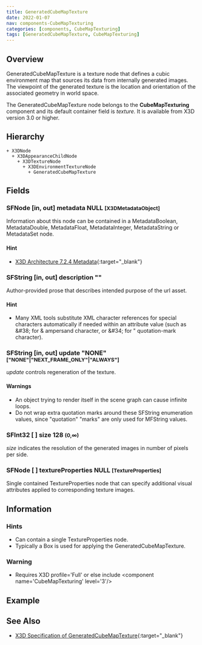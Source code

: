 ```yaml
---
title: GeneratedCubeMapTexture
date: 2022-01-07
nav: components-CubeMapTexturing
categories: [components, CubeMapTexturing]
tags: [GeneratedCubeMapTexture, CubeMapTexturing]
---
```

<style>
.post h3 {
  word-spacing: 0.2em;
}
</style>

## Overview

GeneratedCubeMapTexture is a texture node that defines a cubic environment map that sources its data from internally generated images. The viewpoint of the generated texture is the location and orientation of the associated geometry in world space.

The GeneratedCubeMapTexture node belongs to the **CubeMapTexturing** component and its default container field is *texture.* It is available from X3D version 3.0 or higher.

## Hierarchy

```
+ X3DNode
  + X3DAppearanceChildNode
    + X3DTextureNode
      + X3DEnvironmentTextureNode
        + GeneratedCubeMapTexture
```

## Fields

### SFNode [in, out] **metadata** NULL <small>[X3DMetadataObject]</small>

Information about this node can be contained in a MetadataBoolean, MetadataDouble, MetadataFloat, MetadataInteger, MetadataString or MetadataSet node.

#### Hint

- [X3D Architecture 7.2.4 Metadata](https://www.web3d.org/specifications/X3Dv4Draft/ISO-IEC19775-1v4-CD1/Part01/components/core.html#Metadata){:target="_blank"}

### SFString [in, out] **description** ""

Author-provided prose that describes intended purpose of the url asset.

#### Hint

- Many XML tools substitute XML character references for special characters automatically if needed within an attribute value (such as &amp;#38; for &amp; ampersand character, or &amp;#34; for " quotation-mark character).

### SFString [in, out] **update** "NONE" <small>["NONE"|"NEXT_FRAME_ONLY"|"ALWAYS"]</small>

*update* controls regeneration of the texture.

#### Warnings

- An object trying to render itself in the scene graph can cause infinite loops.
- Do not wrap extra quotation marks around these SFString enumeration values, since "quotation" "marks" are only used for MFString values.

### SFInt32 [ ] **size** 128 <small>(0,∞)</small>

*size* indicates the resolution of the generated images in number of pixels per side.

### SFNode [ ] **textureProperties** NULL <small>[TextureProperties]</small>

Single contained TextureProperties node that can specify additional visual attributes applied to corresponding texture images.

## Information

### Hints

- Can contain a single TextureProperties node.
- Typically a Box is used for applying the GeneratedCubeMapTexture.

### Warning

- Requires X3D profile='Full' or else include \<component name='CubeMapTexturing' level='3'/\>

## Example

<x3d-canvas src="https://create3000.github.io/media/examples/CubeMapTexturing/GeneratedCubeMapTexture/GeneratedCubeMapTexture.x3d" update="auto"></x3d-canvas>

## See Also

- [X3D Specification of GeneratedCubeMapTexture](https://www.web3d.org/documents/specifications/19775-1/V4.0/Part01/components/environmentalTexturing.html#GeneratedCubeMapTexture){:target="_blank"}
